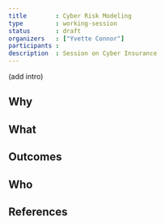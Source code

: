 ```yaml
---
title        : Cyber Risk Modeling
type         : working-session
status       : draft
organizers   : ["Yvette Connor"]
participants :
description  : Session on Cyber Insurance
---
```


(add intro)

## Why

## What

## Outcomes

## Who

## References